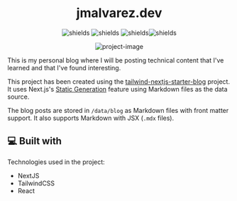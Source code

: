<h1 align="center" id="title">jmalvarez.dev</h1>

<p align="center"><img src="https://img.shields.io/github/license/josemiguel-alvarez/nextjs-blog" alt="shields"> <img src="https://img.shields.io/twitter/url?url=https%3A%2F%2Fgithub.com%2Fjosemiguel-alvarez%2Fnextjs-blog" alt="shields"> <img src="https://img.shields.io/github/checks-status/josemiguel-alvarez/nextjs-blog/main" alt="shields"><img src="https://img.shields.io/github/workflow/status/josemiguel-alvarez/nextjs-blog/CodeQL" alt="shields"></p>


<p align="center"><img src="https://socialify.git.ci/josemiguel-alvarez/nextjs-blog/image?descriptionEditable=&amp;language=1&amp;name=1&amp;owner=1&amp;pattern=Plus&amp;theme=Light" alt="project-image"></p>

<p id="description">This is my personal blog where I will be posting technical content that I've learned and that I've found interesting. 

This project has been created using the [tailwind-nextjs-starter-blog](https://github.com/timlrx/tailwind-nextjs-starter-blog) project. It uses Next.js's [Static Generation](https://nextjs.org/docs/basic-features/pages) feature using Markdown files as the data source.

The blog posts are stored in `/data/blog` as Markdown files with front matter support. It also supports Markdown with JSX (`.mdx` files).
</p>
  
<h2>💻 Built with</h2>

Technologies used in the project:

*   NextJS
*   TailwindCSS
*   React
